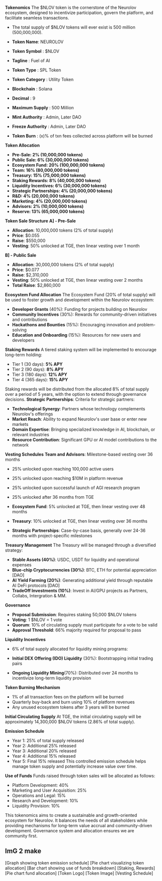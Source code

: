 **Tokenomics**
The $NLOV token is the cornerstone of the Neurolov ecosystem, designed to incentivize participation, govern the platform, and facilitate seamless transactions. 

- The total supply of $NLOV tokens will ever exist is 500 million (500,000,000).

- **Token Name**: NEUROLOV 
- **Token Symbol** : $NLOV 
- **Tagline** : Fuel of AI
- **Token Type** : SPL Token
- **Token Category** : Utility Token
- **Blockchain** : Solana
- **Decimal** : 9 
- **Maximum Supply** : 500 Million 
- **Mint Authority** : Admin, Later DAO
- **Freeze Authority** : Admin, Later DAO
- **Token Burn** : (x)% of txn fees collected across platform will be burned

**Token Allocation**
- **Pre-Sale: 2% (10,000,000 tokens)**
- **Public Sale: 6% (30,000,000 tokens)**
- **Ecosystem Fund: 20% (100,000,000 tokens)**
- **Team: 16% (80,000,000 tokens)**
- **Treasury: 15% (75,000,000 tokens)**
- **Staking Rewards: 8% (40,000,000 tokens)**
- **Liquidity Incentives: 6% (30,000,000 tokens)**
- **Strategic Partnerships: 4% (20,000,000 tokens)**
- **R&D: 4% (20,000,000 tokens)**
- **Marketing: 4% (20,000,000 tokens)**
- **Advisors: 2% (10,000,000 tokens)**
- **Reserve: 13% (65,000,000 tokens)**

**Token Sale Structure**
**A] - Pre-Sale**
   - **Allocation**: 10,000,000 tokens (2% of total supply)
   - **Price**: $0.055
   - **Raise**: $550,000
   - **Vesting**: 50% unlocked at TGE, then linear vesting over 1 month

**B] - Public Sale**
   - **Allocation**: 30,000,000 tokens (2% of total supply)
   - **Price**: $0.077
   - **Raise**: $2,310,000
   - **Vesting**: 50% unlocked at TGE, then linear vesting over 2 months
   - **Total Raise**: $2,860,000

**Ecosystem Fund Allocation**
The Ecosystem Fund (20% of total supply) will be used to foster growth and development within the Neurolov ecosystem:
- **Developer Grants** (40%): Funding for projects building on Neurolov
- **Community Incentives** (30%): Rewards for community-driven initiatives and contributions
- **Hackathons and Bounties** (15%): Encouraging innovation and problem-solving
- **Education and Onboarding** (15%): Resources for new users and developers

**Staking Rewards**
A tiered staking system will be implemented to encourage long-term holding:
- Tier 1 (30 days): **5% APY**
- Tier 2 (90 days): **8% APY**
- Tier 3 (180 days): **12% APY**
- Tier 4 (365 days): **15% APY**

Staking rewards will be distributed from the allocated 8% of total supply over a period of 5 years, with the option to extend through governance decisions.
**Strategic Partnerships**: Criteria for strategic partners:
- **Technological Synergy**: Partners whose technology complements Neurolov's offerings
- **Market Reach**: Ability to expand Neurolov's user base or enter new markets
- **Domain Expertise**: Bringing specialized knowledge in AI, blockchain, or relevant industries
- **Resource Contribution**: Significant GPU or AI model contributions to the network

**Vesting Schedules**
**Team and Advisors**: Milestone-based vesting over 36 months
- 25% unlocked upon reaching 100,000 active users
- 25% unlocked upon reaching $10M in platform revenue
- 25% unlocked upon successful launch of AGI research program
- 25% unlocked after 36 months from TGE

- **Ecosystem Fund**: 5% unlocked at TGE, then linear vesting over 48 months
- **Treasury**: 10% unlocked at TGE, then linear vesting over 36 months
- **Strategic Partnerships**: Case-by-case basis, generally over 24-36 months with project-specific milestones

**Treasury Management**
The Treasury will be managed through a diversified strategy:
- **Stable Assets (40%)**: USDC, USDT for liquidity and operational expenses
- **Blue-chip Cryptocurrencies (30%)**: BTC, ETH for potential appreciation [DAO]
- **AI Yield Farming (20%)**: Generating additional yield through reputable AI DeFi protocols [DAO]
- **TradeOff Investments (10%)**: Invest in AI/GPU projects as Partners, Collabs, Intergration & MM. 

**Governance**
- **Proposal Submission**: Requires staking 50,000 $NLOV tokens
- **Voting**: 1 $NLOV = 1 vote
- **Quorum**: 10% of circulating supply must participate for a vote to be valid
- **Approval Threshold**: 66% majority required for proposal to pass

**Liquidity Incentives**
- 6% of total supply allocated for liquidity mining programs:

- **Initial DEX Offering (IDO) Liquidity** (30%): Bootstrapping initial trading pairs
- **Ongoing Liquidity Mining**(70%): Distributed over 24 months to incentivize long-term liquidity provision

**Token Burning Mechanism**
- 1% of all transaction fees on the platform will be burned
- Quarterly buy-back and burn using 10% of platform revenues
- Any unused ecosystem tokens after 3 years will be burned

**Initial Circulating Supply**
At TGE, the initial circulating supply will be approximately 14,300,000 $NLOV tokens (2.86% of total supply).

**Emission Schedule**
- Year 1: 25% of total supply released
- Year 2: Additional 25% released
- Year 3: Additional 20% released
- Year 4: Additional 15% released
- Year 5: Final 15% released
This controlled emission schedule helps manage token supply and potentially increase value over time.

**Use of Funds**
Funds raised through token sales will be allocated as follows:
- Platform Development: 40%
- Marketing and User Acquisition: 25%
- Operations and Legal: 15%
- Research and Development: 10%
- Liquidity Provision: 10%


This tokenomics aims to create a sustainable and growth-oriented ecosystem for Neurolov. It balances the needs of all stakeholders while providing mechanisms for long-term value accrual and community-driven development. Governance system and allocation ensures we are community first. 

## ImG 2 make

[Graph showing token emission schedule]
[Pie chart visualizing token allocation]
[Bar chart showing use of funds breakdown]
[Staking, Rewards] 
[Pie chart fund allocation]
[Token Logo] 
[Token Image] 
[Vesting Schedule] 
